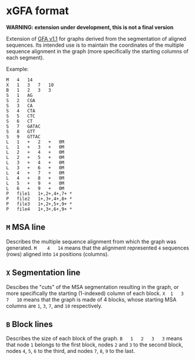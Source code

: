 # xGFA format
**WARNING: extension under development, this is not a final version**

Extension of [GFA v1.1](https://github.com/GFA-spec/GFA-spec/blob/master/GFA1.md) for graphs derived from the segmentation of aligned sequences. Its intended use is to maintain the coordinates of the multiple sequence alignment in the graph (more specifically the starting columns of each segment).  

Example:
```
M	4	14
X	1	3	7	10
B	1	2	3	3
S	1	AG
S	2	CGA
S	3	CA
S	4	CTA
S	5	CTC
S	6	CT
S	7	GATAC
S	8	GTT
S	9	GTTAC
L	1	+	2	+	0M
L	1	+	3	+	0M
L	2	+	4	+	0M
L	2	+	5	+	0M
L	3	+	4	+	0M
L	3	+	6	+	0M
L	4	+	7	+	0M
L	4	+	8	+	0M
L	5	+	9	+	0M
L	6	+	9	+	0M
P	file1	1+,2+,4+,7+	*
P	file2	1+,3+,4+,8+	*
P	file3	1+,2+,5+,9+	*
P	file4	1+,3+,6+,9+	*
```

## `M` MSA line
Describes the multiple sequence alignment from which the graph was generated. `M	4	14` means that the alignment represented `4` sequences (rows) aligned into `14` positions (columns).

## `X` Segmentation line
Descibes the "cuts" of the MSA segmentation resulting in the graph, or more specifically the starting (1-indexed) column of each block. `X	1	3	7	10` means that the graph is made of 4 blocks, whose starting MSA columns are `1`, `3`, `7`, and `10` respectively.

## `B` Block lines
Describes the size of each block of the graph. `B	1	2	3	3` means that node `1` belongs to the first block, nodes `2` and `3` to the second block, nodes `4`, `5`, `6` to the third, and nodes `7`, `8`, `9` to the last.
